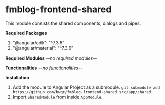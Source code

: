 # fmblog-frontend-shared

This module consists the shared components, dialogs and pipes.

**Required Packages**
1. "@angular/cdk": "^7.3.6"
2. "@angular/material": "^7.3.6"

**Required Modules**
*--no required modules--*

**Functionalities**
*--no functionalities--*

**Installation**
1. Add the module to Angular Project as a submodule. 
`git submodule add https://github.com/bwqr/fmblog-frontend-shared src/app/shared`
2. Import `SharedModule` from inside `AppModule`.